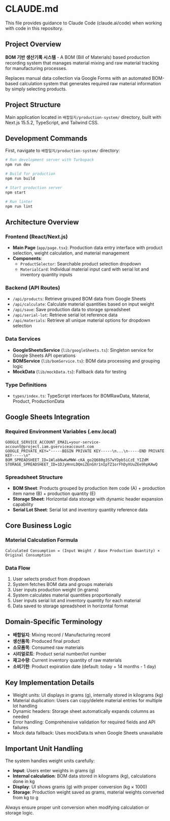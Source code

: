 # CLAUDE.md

This file provides guidance to Claude Code (claude.ai/code) when working with code in this repository.

## Project Overview

**BOM 기반 생산기록 시스템** - A BOM (Bill of Materials) based production recording system that manages material mixing and raw material tracking for manufacturing processes.

Replaces manual data collection via Google Forms with an automated BOM-based calculation system that generates required raw material information by simply selecting products.

## Project Structure

Main application located in `배합일지/production-system/` directory, built with Next.js 15.5.2, TypeScript, and Tailwind CSS.

## Development Commands

First, navigate to `배합일지/production-system/` directory:

```bash
# Run development server with Turbopack
npm run dev

# Build for production
npm run build

# Start production server
npm start

# Run linter
npm run lint
```

## Architecture Overview

### Frontend (React/Next.js)
- **Main Page** (`app/page.tsx`): Production data entry interface with product selection, weight calculation, and material management
- **Components**:
  - `ProductSelector`: Searchable product selection dropdown
  - `MaterialCard`: Individual material input card with serial lot and inventory quantity inputs

### Backend (API Routes)
- `/api/products`: Retrieve grouped BOM data from Google Sheets
- `/api/calculate`: Calculate material quantities based on input weight
- `/api/save`: Save production data to storage spreadsheet
- `/api/serial-lot`: Retrieve serial lot reference data
- `/api/materials`: Retrieve all unique material options for dropdown selection

### Data Services
- **GoogleSheetsService** (`lib/googleSheets.ts`): Singleton service for Google Sheets API operations
- **BOMService** (`lib/bomService.ts`): BOM data processing and grouping logic
- **MockData** (`lib/mockData.ts`): Fallback data for testing

### Type Definitions
- `types/index.ts`: TypeScript interfaces for BOMRawData, Material, Product, ProductionData

## Google Sheets Integration

### Required Environment Variables (.env.local)
```
GOOGLE_SERVICE_ACCOUNT_EMAIL=your-service-account@project.iam.gserviceaccount.com
GOOGLE_PRIVATE_KEY="-----BEGIN PRIVATE KEY-----\n...\n-----END PRIVATE KEY-----\n"
BOM_SPREADSHEET_ID=1WlabNwKwMWW-cKA_go2Q680g3S7wYDpb5iCzE_YIZdM
STORAGE_SPREADSHEET_ID=1DJyHnnLDQmiZEnGXr1nIpTZ1orFhDyXUuZEe9hpKAwQ
```

### Spreadsheet Structure
- **BOM Sheet**: Products grouped by production item code (A) + production item name (B) + production quantity (E)
- **Storage Sheet**: Horizontal data storage with dynamic header expansion capability
- **Serial Lot Sheet**: Serial lot and inventory quantity reference data

## Core Business Logic

### Material Calculation Formula
```
Calculated Consumption = (Input Weight / Base Production Quantity) × Original Consumption
```

### Data Flow
1. User selects product from dropdown
2. System fetches BOM data and groups materials
3. User inputs production weight (in grams)
4. System calculates material quantities proportionally
5. User inputs serial lot and inventory quantity for each material
6. Data saved to storage spreadsheet in horizontal format

## Domain-Specific Terminology

- **배합일지**: Mixing record / Manufacturing record
- **생산품목**: Produced final product
- **소모품목**: Consumed raw materials
- **시리얼로트**: Product serial number/lot number
- **재고수량**: Current inventory quantity of raw materials
- **소비기한**: Product expiration date (default: today + 14 months - 1 day)

## Key Implementation Details

- Weight units: UI displays in grams (g), internally stored in kilograms (kg)
- Material duplication: Users can copy/delete material entries for multiple lot handling
- Dynamic headers: Storage sheet automatically expands columns as needed
- Error handling: Comprehensive validation for required fields and API failures
- Mock data fallback: Uses mockData.ts when Google Sheets unavailable

## Important Unit Handling

The system handles weight units carefully:
- **Input**: Users enter weights in grams (g)
- **Internal calculation**: BOM data stored in kilograms (kg), calculations done in kg
- **Display**: UI shows grams (g) with proper conversion (kg × 1000)
- **Storage**: Production weight saved as grams, material weights converted from kg to g

Always ensure proper unit conversion when modifying calculation or storage logic.